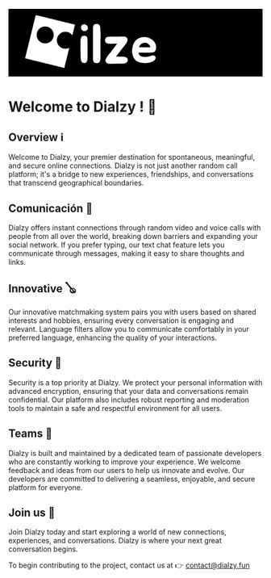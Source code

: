 
![Logo](https://raw.githubusercontent.com/Dialzy/.github/main/logo--logo.png)


# Welcome to Dialzy ! 🎉

## Overview ℹ️
Welcome to Dialzy, your premier destination for spontaneous, meaningful, and secure online connections. Dialzy is not just another random call platform; it's a bridge to new experiences, friendships, and conversations that transcend geographical boundaries.

## Comunicación 🤠
Dialzy offers instant connections through random video and voice calls with people from all over the world, breaking down barriers and expanding your social network. If you prefer typing, our text chat feature lets you communicate through messages, making it easy to share thoughts and links.

## Innovative 🪕
Our innovative matchmaking system pairs you with users based on shared interests and hobbies, ensuring every conversation is engaging and relevant. Language filters allow you to communicate comfortably in your preferred language, enhancing the quality of your interactions.

## Security 🔑
Security is a top priority at Dialzy. We protect your personal information with advanced encryption, ensuring that your data and conversations remain confidential. Our platform also includes robust reporting and moderation tools to maintain a safe and respectful environment for all users.

## Teams 🚀
Dialzy is built and maintained by a dedicated team of passionate developers who are constantly working to improve your experience. We welcome feedback and ideas from our users to help us innovate and evolve. Our developers are committed to delivering a seamless, enjoyable, and secure platform for everyone.

## Join us 🤛
Join Dialzy today and start exploring a world of new connections, experiences, and conversations. Dialzy is where your next great conversation begins.


To begin contributing to the project, contact us at 👉 contact@dialzy.fun

